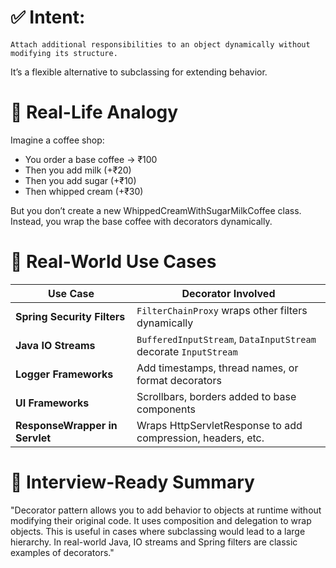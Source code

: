 
# ✅ Intent:

    Attach additional responsibilities to an object dynamically without modifying its structure.

It’s a flexible alternative to subclassing for extending behavior.



# 🧠 Real-Life Analogy

Imagine a coffee shop:

* You order a base coffee → ₹100
* Then you add milk (+₹20)
* Then you add sugar (+₹10)
* Then whipped cream (+₹30)

But you don’t create a new WhippedCreamWithSugarMilkCoffee class. Instead, you wrap the base coffee with decorators dynamically.


# 🔧 Real-World Use Cases

| Use Case                       | Decorator Involved                                              |
| ------------------------------ | --------------------------------------------------------------- |
| **Spring Security Filters**    | `FilterChainProxy` wraps other filters dynamically              |
| **Java IO Streams**            | `BufferedInputStream`, `DataInputStream` decorate `InputStream` |
| **Logger Frameworks**          | Add timestamps, thread names, or format decorators              |
| **UI Frameworks**              | Scrollbars, borders added to base components                    |
| **ResponseWrapper in Servlet** | Wraps HttpServletResponse to add compression, headers, etc.     |


# 💬 Interview-Ready Summary

"Decorator pattern allows you to add behavior to objects at runtime without modifying their original code. 
It uses composition and delegation to wrap objects. This is useful in cases where subclassing would lead to a 
large hierarchy. In real-world Java, IO streams and Spring filters are classic examples of decorators."


